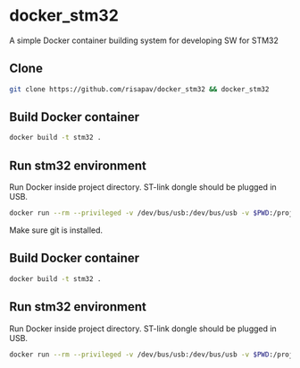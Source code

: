 # docker_stm32
A simple Docker container building system for developing SW for STM32


## Clone

```sh
git clone https://github.com/risapav/docker_stm32 && docker_stm32
```

## Build Docker container

```sh
docker build -t stm32 .
```

## Run stm32 environment

Run Docker inside project directory. ST-link dongle should be plugged in USB.

```sh
docker run --rm --privileged -v /dev/bus/usb:/dev/bus/usb -v $PWD:/project -w /project -it stm32
```




























Make sure git is installed.


## Build Docker container

```sh
docker build -t stm32 .
```

## Run stm32 environment

Run Docker inside project directory. ST-link dongle should be plugged in USB.
```sh
docker run --rm --privileged -v /dev/bus/usb:/dev/bus/usb -v $PWD:/project -w /project -it stm32
```
